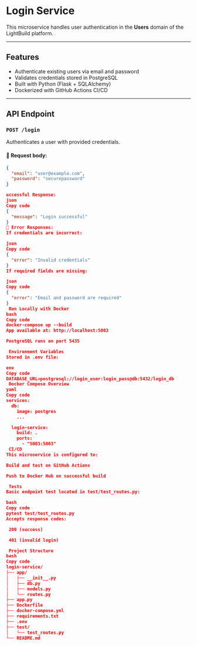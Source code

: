 # Login Service

This microservice handles user authentication in the **Users** domain of the LightBuild platform.

---

## Features

- Authenticate existing users via email and password
- Validates credentials stored in PostgreSQL
- Built with Python (Flask + SQLAlchemy)
- Dockerized with GitHub Actions CI/CD

---

## API Endpoint

### `POST /login`

Authenticates a user with provided credentials.

#### 🔸 Request body:

```json
{
  "email": "user@example.com",
  "password": "securepassword"
}

uccessful Response:
json
Copy code
{
  "message": "Login successful"
}
🔸 Error Responses:
If credentials are incorrect:

json
Copy code
{
  "error": "Invalid credentials"
}
If required fields are missing:

json
Copy code
{
  "error": "Email and password are required"
}
 Run Locally with Docker
bash
Copy code
docker-compose up --build
App available at: http://localhost:5003

PostgreSQL runs on port 5435

 Environment Variables
Stored in .env file:

env
Copy code
DATABASE_URL=postgresql://login_user:login_pass@db:5432/login_db
 Docker Compose Overview
yaml
Copy code
services:
  db:
    image: postgres
    ...

  login-service:
    build: .
    ports:
      - "5003:5003"
 CI/CD
This microservice is configured to:

Build and test on GitHub Actions

Push to Docker Hub on successful build

 Tests
Basic endpoint test located in test/test_routes.py:

bash
Copy code
pytest test/test_routes.py
Accepts response codes:

 200 (success)

 401 (invalid login)

 Project Structure
bash
Copy code
login-service/
├── app/
│   ├── __init__.py
│   ├── db.py
│   ├── models.py
│   └── routes.py
├── app.py
├── Dockerfile
├── docker-compose.yml
├── requirements.txt
├── .env
├── test/
│   └── test_routes.py
└── README.md